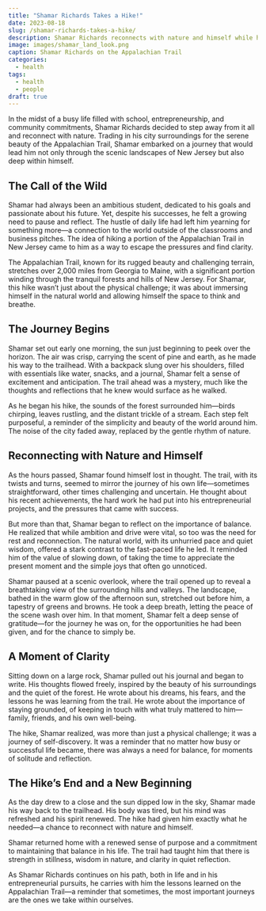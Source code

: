 ```yaml
---
title: "Shamar Richards Takes a Hike!"
date: 2023-08-18
slug: /shamar-richards-takes-a-hike/
description: Shamar Richards reconnects with nature and himself while hiking a part of the Appalachian Trail in New Jersey.
image: images/shamar_land_look.png
caption: Shamar Richards on the Appalachian Trail
categories:
  - health
tags:
  - health
  - people
draft: true
---
```


In the midst of a busy life filled with school, entrepreneurship, and community commitments, Shamar Richards decided to step away from it all and reconnect with nature. Trading in his city surroundings for the serene beauty of the Appalachian Trail, Shamar embarked on a journey that would lead him not only through the scenic landscapes of New Jersey but also deep within himself.

## The Call of the Wild

Shamar had always been an ambitious student, dedicated to his goals and passionate about his future. Yet, despite his successes, he felt a growing need to pause and reflect. The hustle of daily life had left him yearning for something more—a connection to the world outside of the classrooms and business pitches. The idea of hiking a portion of the Appalachian Trail in New Jersey came to him as a way to escape the pressures and find clarity.

The Appalachian Trail, known for its rugged beauty and challenging terrain, stretches over 2,000 miles from Georgia to Maine, with a significant portion winding through the tranquil forests and hills of New Jersey. For Shamar, this hike wasn’t just about the physical challenge; it was about immersing himself in the natural world and allowing himself the space to think and breathe.

## The Journey Begins

Shamar set out early one morning, the sun just beginning to peek over the horizon. The air was crisp, carrying the scent of pine and earth, as he made his way to the trailhead. With a backpack slung over his shoulders, filled with essentials like water, snacks, and a journal, Shamar felt a sense of excitement and anticipation. The trail ahead was a mystery, much like the thoughts and reflections that he knew would surface as he walked.

As he began his hike, the sounds of the forest surrounded him—birds chirping, leaves rustling, and the distant trickle of a stream. Each step felt purposeful, a reminder of the simplicity and beauty of the world around him. The noise of the city faded away, replaced by the gentle rhythm of nature.

## Reconnecting with Nature and Himself

As the hours passed, Shamar found himself lost in thought. The trail, with its twists and turns, seemed to mirror the journey of his own life—sometimes straightforward, other times challenging and uncertain. He thought about his recent achievements, the hard work he had put into his entrepreneurial projects, and the pressures that came with success.

But more than that, Shamar began to reflect on the importance of balance. He realized that while ambition and drive were vital, so too was the need for rest and reconnection. The natural world, with its unhurried pace and quiet wisdom, offered a stark contrast to the fast-paced life he led. It reminded him of the value of slowing down, of taking the time to appreciate the present moment and the simple joys that often go unnoticed.

Shamar paused at a scenic overlook, where the trail opened up to reveal a breathtaking view of the surrounding hills and valleys. The landscape, bathed in the warm glow of the afternoon sun, stretched out before him, a tapestry of greens and browns. He took a deep breath, letting the peace of the scene wash over him. In that moment, Shamar felt a deep sense of gratitude—for the journey he was on, for the opportunities he had been given, and for the chance to simply be.

## A Moment of Clarity

Sitting down on a large rock, Shamar pulled out his journal and began to write. His thoughts flowed freely, inspired by the beauty of his surroundings and the quiet of the forest. He wrote about his dreams, his fears, and the lessons he was learning from the trail. He wrote about the importance of staying grounded, of keeping in touch with what truly mattered to him—family, friends, and his own well-being.

The hike, Shamar realized, was more than just a physical challenge; it was a journey of self-discovery. It was a reminder that no matter how busy or successful life became, there was always a need for balance, for moments of solitude and reflection.

## The Hike’s End and a New Beginning

As the day drew to a close and the sun dipped low in the sky, Shamar made his way back to the trailhead. His body was tired, but his mind was refreshed and his spirit renewed. The hike had given him exactly what he needed—a chance to reconnect with nature and himself.

Shamar returned home with a renewed sense of purpose and a commitment to maintaining that balance in his life. The trail had taught him that there is strength in stillness, wisdom in nature, and clarity in quiet reflection.

As Shamar Richards continues on his path, both in life and in his entrepreneurial pursuits, he carries with him the lessons learned on the Appalachian Trail—a reminder that sometimes, the most important journeys are the ones we take within ourselves.
